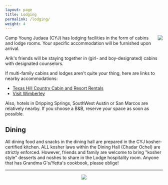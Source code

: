 ```yaml
---
layout: page
title: Lodging
permalink: /lodging/
weight: 4
---
```


<img style="float: right; margin: 0 0 1em 1em;" src="{{site.baseurl}}/pics/hat.jpg" />

Camp Young Judaea (CYJ) has lodging facilities in the form of cabins and lodge rooms.
Your specific accommodation will be furnished upon arrival.

Arik's friends will be staying together in (girl- and boy-designated) cabins with designated counselors.


If multi-family cabins and lodges aren't quite your thing, here are links to nearby accommodations:

<ul>
<li>
<a href="http://texashillcountryreservations.com/" target="_blank">Texas Hill Country Cabin and Resort Rentals</a>
</li>
<li>
<a href="http://www.visitwimberley.com/category/lodging/index.shtml" target="_blank">Visit Wimberley</a>
</li>
</ul>

Also, hotels in Dripping Springs, SouthWest Austin or San Marcos are relatively nearby.  If you choose a B&B, reserve your space as soon as possible.

<!--
If you'd like to contribute towards your lodging at CYJ, you are welcome to do so via paypal.

<form action="https://www.paypal.com/cgi-bin/webscr" method="post" target="_top">
<input type="hidden" name="cmd" value="_s-xclick">
<input type="hidden" name="hosted_button_id" value="558LYARZ6VW6L">
<input type="image" src="https://www.paypalobjects.com/en_US/i/btn/btn_donate_LG.gif" border="0" name="submit" alt="PayPal - The safer, easier way to pay online!">
<img alt="" border="0" src="https://www.paypalobjects.com/en_US/i/scr/pixel.gif" width="1" height="1">
</form>
-->

## Dining

All dining food and snacks in the dining hall are prepared in the CYJ kosher-certified kitchen.
ALL kosher laws within the Dining Hall (Chadar Ochel) are strictly enforced.
However, friends and family are welcome to bring "kosher style" desserts and noshes to share
in the Lodge hospitality room.  Anyone that has Grandma G's/Yetta's cookbook, please oblige!



----

<div style="text-align: center;">
<img src="{{site.baseurl}}/pics/pose.jpg" />
</div>
